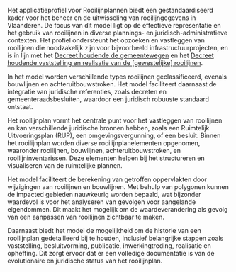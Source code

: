  <p>
        Het applicatieprofiel voor Rooilijnplannen biedt een gestandaardiseerd kader voor het beheer en de uitwisseling van rooilijngegevens in Vlaanderen. De focus van dit model ligt op de effectieve representatie en het gebruik van rooilijnen in diverse plannings- en juridisch-administratieve contexten. Het profiel ondersteunt het opzoeken en vastleggen van rooilijnen die noodzakelijk zijn voor bijvoorbeeld infrastructuurprojecten, en is in lijn met het <a href="https://codex.vlaanderen.be/PrintDocument.ashx?id=1032035&datum=&geannoteerd=true&print=false" target="_blank">Decreet houdende de gemeentewegen</a> en het <a href="https://codex.vlaanderen.be/Portals/Codex/documenten/1018076.html" target="_blank">Decreet houdende vaststelling en realisatie van de [gewestelijke] rooilijnen</a>.
    </p>
    <p>
        In het model worden verschillende types rooilijnen geclassificeerd, evenals bouwlijnen en achteruitbouwstroken. Het model faciliteert daarnaast de integratie van juridische referenties, zoals decreten en gemeenteraadsbesluiten, waardoor een juridisch robuuste standaard ontstaat.
    </p>
    <p>
        Het rooilijnplan vormt het centrale punt voor het vastleggen van rooilijnen en kan verschillende juridische bronnen hebben, zoals een Ruimtelijk Uitvoeringsplan (RUP), een omgevingsvergunning, of een besluit. Binnen het rooilijnplan worden diverse rooilijnplanelementen opgenomen, waaronder rooilijnen, bouwlijnen, achteruitbouwstroken, en rooilijninventarissen. Deze elementen helpen bij het structureren en visualiseren van de ruimtelijke plannen.
    </p>
    <p>
        Het model faciliteert de berekening van getroffen oppervlakten door wijzigingen aan rooilijnen en bouwlijnen. Met behulp van polygonen kunnen de impacted gebieden nauwkeurig worden bepaald, wat bijzonder waardevol is voor het analyseren van gevolgen voor aangelande eigendommen. Dit maakt het mogelijk om de waardeverandering als gevolg van een aanpassen van rooilijnen zichtbaar te maken.
    </p>
    <p>
        Daarnaast biedt het model de mogelijkheid om de historie van een rooilijnplan gedetailleerd bij te houden, inclusief belangrijke stappen zoals vaststelling, besluitvorming, publicatie, inwerkingtreding, realisatie en opheffing. Dit zorgt ervoor dat er een volledige documentatie is van de evolutionaire en juridische status van het rooilijnplan.
    </p>
